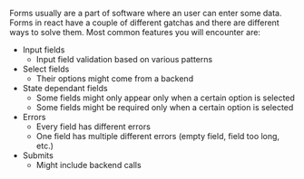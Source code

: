 Forms usually are a part of software where an user can enter some data. Forms in react have a couple of different gatchas and there are different ways to solve them. Most common features you will encounter are:

- Input fields
  - Input field validation based on various patterns
- Select fields
  - Their options might come from a backend
- State dependant fields
  - Some fields might only appear only when a certain option is selected
  - Some fields might be required only when a certain option is selected
- Errors
  - Every field has different errors
  - One field has multiple different errors (empty field, field too long, etc.)
- Submits
  - Might include backend calls
